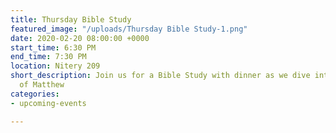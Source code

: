 ```yaml
---
title: Thursday Bible Study
featured_image: "/uploads/Thursday Bible Study-1.png"
date: 2020-02-20 08:00:00 +0000
start_time: 6:30 PM
end_time: 7:30 PM
location: Nitery 209
short_description: Join us for a Bible Study with dinner as we dive into the book
  of Matthew
categories:
- upcoming-events

---
```

